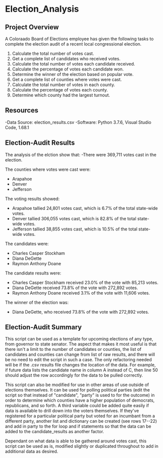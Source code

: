 # Election_Analysis

## Project Overview

A Coloraado Board of Elections employee has given the following tasks to complete the election audit of a recent local congressional election.

1. Calculate the total number of votes cast.
2. Get a complete list of candidates who received votes.
3. Calculate the total number of votes each candidate received.
4. Calculate the percentage of votes each candidate won.
5. Determine the winner of the election based on popular vote.
6. Get a complete list of counties where votes were cast.
7. Calculate the total number of votes in each county.
8. Calculate the percentage of votes each county.
9. Determine which county had the largest turnout.

## Resources
-Data Source: election_results.csv
-Software: Python 3.7.6, Visual Studio Code, 1.68.1

## Election-Audit Results
The analysis of the elction show that:
-There were 369,711 votes cast in the election.

The counties where votes were cast were:
  - Arapahoe
  - Denver
  - Jefferson
 
The voting results showed:
  - Arapahoe tallied 24,801 votes cast, which is 6.7% of the total state-wide votes.
  - Denver tallied 306,055 votes cast, which is 82.8% of the total state-wide votes.
  - Jefferson tallied 38,855 votes cast, which is 10.5% of the total state-wide votes.

The candidates were:
  - Charles Casper Stockham
  - Diana DeGette
  - Raymon Anthony Doane

The candidate results were:
  - Charles Casper Stockham received 23.0% of the vote with 85,213 votes.
  - Diana DeGette received 73.8% of the vote with 272,892 votes.
  - Raymon Anthony Doane received 3.1% of the vote with 11,606 votes.

The winner of the election was:
  - Diana DeGette, who received 73.8% of the vote with 272,892 votes.

## Election-Audit Summary

This script can be used as a template for upcoming elections of any type, from governor to state senator.  The aspect that makes it most useful is that there isn't a limit to the number of candidates or counties, the list of candidates and counties can change from list of raw results, and there will be no need to edit the script in such a case.  The only refactoring needed will be if the .csv results file changes the location of the data.  For example, if future data lists the candidate name in column A instead of C, then line 50 should adjust the row accordingly for the data to be pulled correctly.

This script can also be modified for use in other areas of use outside of elections themselves.  It can be used for polling political parties (edit the script so that instead of "candidate", "party" is used to for the outcome) in order to determine which counties have a higher population of democrats, republicans, and so forth.  A third variable could be added quite easily if data is available to drill down into the voters themselves.  If they've registered for a particular political party but voted for an incumbant from a different party, another list and dictionary can be created (see rows 17--22) and add in party to the for loop and if statements so that the data can be added to the candidate_results as another factor.

Dependant on what data is able to be gathered around votes cast, this script can be used as is, modified slightly or duplicated throughout to add in additional data as desired.
